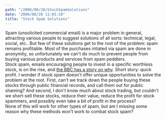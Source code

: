 ```yaml
---
path: "/2006/08/28/StockSpamSolutions" 
date: "2006/08/28 11:03:10" 
title: "Stock Spam Solutions" 
---
```

Spam (unsolicited commercial email) is a major problem in general, attracting various people to suggest solutions of all sorts: technical, legal, social, etc.. But few of these solutions get to the root of the problem: spam remains profitable. Most of the purchases intiated via spam are done in anonymity, so unfortunately we can't do much to prevent people from buying various products and services from spam peddlers.<br>Stock spam, emails encouraging people to invest in a specific worthless stock, is on the rise, and <a href="http://news.bbc.co.uk/2/hi/technology/5284618.stm">the BBC has a story on why</a>. Short story: quick profit. I wonder if stock spam doesn't offer unique opportunities to solve the problem at the root. First, can't we track down the people buying these stocks through public financial records, and call them out for public shaming? And second, I don't know much about stock trading, but couldn't we short-sell these stocks, reduce their value, reduce the profit for stock spammers, and possibly even take a bit of profit in the process?<br>None of this will work for other types of spam, but am I missing some reason why these methods won't work to combat stock spam?